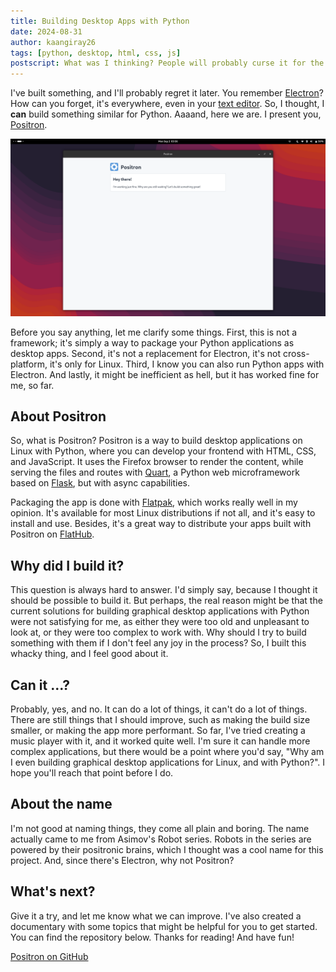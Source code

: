 ```yaml
---
title: Building Desktop Apps with Python
date: 2024-08-31
author: kaangiray26
tags: [python, desktop, html, css, js]
postscript: What was I thinking? People will probably curse it for the ~270MB build size. But hey, positrons have the same mass as electrons, so it's fine, right? 😅
---
```


I've built something, and I'll probably regret it later. You remember [Electron](https://www.electronjs.org/)? How can you forget, it's everywhere, even in your [text editor](https://code.visualstudio.com/). So, I thought, I **can** build something similar for Python. Aaaand, here we are. I present you, [Positron](https://github.com/kaangiray26/positron).

![Positron screenshot](/assets/images/positron-screenshot.png)

Before you say anything, let me clarify some things. First, this is not a framework; it's simply a way to package your Python applications as desktop apps. Second, it's not a replacement for Electron, it's not cross-platform, it's only for Linux. Third, I know you can also run Python apps with Electron. And lastly, it might be inefficient as hell, but it has worked fine for me, so far.

## About Positron
So, what is Positron? Positron is a way to build desktop applications on Linux with Python, where you can develop your frontend with HTML, CSS, and JavaScript. It uses the Firefox browser to render the content, while serving the files and routes with [Quart](https://quart.palletsprojects.com/en/latest/), a Python web microframework based on [Flask](https://flask.palletsprojects.com), but with async capabilities.

Packaging the app is done with [Flatpak](https://flatpak.org/), which works really well in my opinion. It's available for most Linux distributions if not all, and it's easy to install and use. Besides, it's a great way to distribute your apps built with Positron on [FlatHub](https://flathub.org/).

## Why did I build it?
This question is always hard to answer. I'd simply say, because I thought it should be possible to build it. But perhaps, the real reason might be that the current solutions for building graphical desktop applications with Python were not satisfying for me, as either they were too old and unpleasant to look at, or they were too complex to work with. Why should I try to build something with them if I don't feel any joy in the process? So, I built this whacky thing, and I feel good about it.

## Can it ...?
Probably, yes, and no. It can do a lot of things, it can't do a lot of things. There are still things that I should improve, such as making the build size smaller, or making the app more performant. So far, I've tried creating a music player with it, and it worked quite well. I'm sure it can handle more complex applications, but there would be a point where you'd say, "Why am I even building graphical desktop applications for Linux, and with Python?". I hope you'll reach that point before I do.

## About the name
I'm not good at naming things, they come all plain and boring. The name actually came to me from Asimov's Robot series. Robots in the series are powered by their positronic brains, which I thought was a cool name for this project. And, since there's Electron, why not Positron?

## What's next?
Give it a try, and let me know what we can improve. I've also created a documentary with some topics that might be helpful for you to get started. You can find the repository below. Thanks for reading! And have fun!

[Positron on GitHub](https://github.com/kaangiray26/positron)